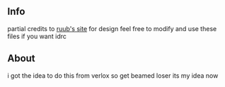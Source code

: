 ## Info
partial credits to [ruub's site](https://ruub.dev/) for design
feel free to modify and use these files if you want idrc

## About
i got the idea to do this from verlox so get beamed loser its my idea now
